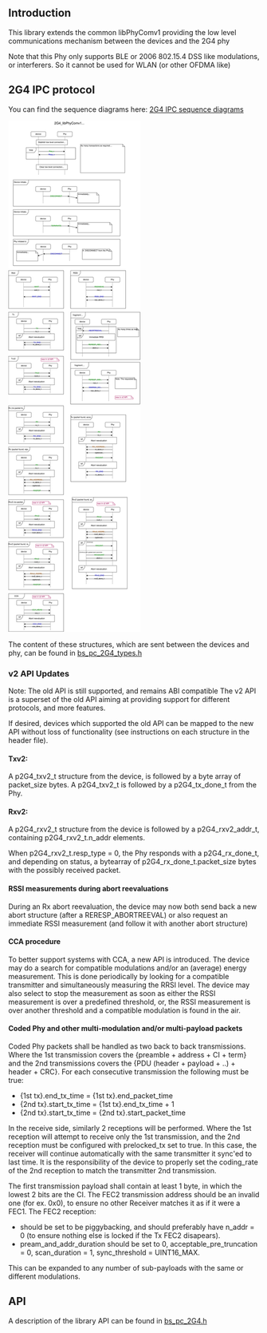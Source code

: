 ## Introduction

This library extends the common libPhyComv1 providing the low level
communications mechanism between the devices and the 2G4 phy

Note that this Phy only supports BLE or 2006 802.15.4 DSS like modulations,
or interferers.
So it cannot be used for WLAN (or other OFDMA like)

## 2G4 IPC protocol

You can find the sequence diagrams here:
[2G4 IPC sequence diagrams](2G4_libPhyComv1_protocol.svg)

![2G4 IPC sequence diagrams (for GitHub web rendering)](https://raw.githubusercontent.com/BabbleSim/ext_2G4_libPhyComv1/master/docs/2G4_libPhyComv1_protocol.svg?sanitize=true)
<!--The ?sanitize=true is an ugly thing for GitHub to enable the svg to be
rendered into the markdown preview-->

The content of these structures, which are sent between the devices and phy,
can be found in [bs_pc_2G4_types.h](../src/bs_pc_2G4_types.h)

### v2 API Updates

Note: The old API is still supported, and remains ABI compatible
The v2 API is a superset of the old API aiming at providing support for
different protocols, and more features.

If desired, devices which supported the old API can be mapped to the new API
without loss of functionality (see instructions on each structure in the header
file).

#### Txv2:
A p2G4_txv2_t structure from the device, is followed by a byte array of
packet_size bytes.
A p2G4_txv2_t is followed by a p2G4_tx_done_t from the Phy.

#### Rxv2:
A p2G4_rxv2_t structure from the device is followed by a p2G4_rxv2_addr_t,
containing p2G4_rxv2_t.n_addr elements.

When p2G4_rxv2_t.resp_type = 0, the Phy responds with a p2G4_rx_done_t,
and depending on status, a bytearray of p2G4_rx_done_t.packet_size bytes
with the possibly received packet.

#### RSSI measurements during abort reevaluations
During an Rx abort reevaluation, the device may now both send back a new abort
structure (after a RERESP_ABORTREEVAL) or also request an immediate RSSI
measurement (and follow it with another abort structure)

#### CCA procedure
To better support systems with CCA, a new API is introduced.
The device may do a search for compatible modulations and/or an (average) energy
measurement.
This is done periodically by looking for a compatible transmitter
and simultaneously measuring the RRSI level.
The device may also select to stop the measurement as soon as either the RSSI
measurement is over a predefined threshold, or, the RSSI measurement is over
another threshold and a compatible modulation is found in the air.

#### Coded Phy and other multi-modulation and/or multi-payload packets
Coded Phy packets shall be handled as two back to back transmissions.
Where the 1st transmission covers the {preamble + address + CI + term}
and the 2nd transmissions covers the {PDU (header + payload + ..) + header + CRC}.
For each consecutive transmission the following must be true:

* {1st tx}.end_tx_time = {1st tx}.end_packet_time
* {2nd tx}.start_tx_time = {1st tx}.end_tx_time + 1
* {2nd tx}.start_tx_time = {2nd tx}.start_packet_time

In the receive side, similarly 2 receptions will be performed.
Where the 1st reception will attempt to receive only the 1st transmission,
and the 2nd reception must be configured with prelocked_tx set to true.
In this case, the receiver will continue automatically with the same
transmitter it sync'ed to last time.
It is the responsibility of the device to properly set the coding_rate of the
2nd reception to match the transmitter 2nd transmission.

The first transmission payload shall contain at least 1 byte, in which the
lowest 2 bits are the CI.
The FEC2 transmission address should be an invalid one (for ex. 0x0), to ensure
no other Receiver matches it as if it were a FEC1.
The FEC2 reception:
 * should be set to be piggybacking, and should preferably have n_addr = 0
   (to ensure nothing else is locked if the Tx FEC2 disapears).
 * pream_and_addr_duration should be set to 0, acceptable_pre_truncation = 0, scan_duration = 1,
   sync_threshold = UINT16_MAX.

This can be expanded to any number of sub-payloads with the same or different
modulations.

## API

A description of the library API can be found in
[bs_pc_2G4.h](../src/bs_pc_2G4.h)
